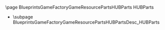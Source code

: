 \page BlueprintsGameFactoryGameResourcePartsHUBParts HUBParts
- \subpage BlueprintsGameFactoryGameResourcePartsHUBPartsDesc_HUBParts
